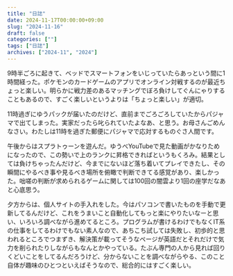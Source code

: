 ```yaml
---
title: "日誌"
date: 2024-11-17T00:00:00+09:00
slug: "2024-11-16"
draft: false
categories: [""]
tags: ["日誌"]
archives: ["2024-11", "2024"]
---
```

9時半ごろに起きて、ベッドでスマートフォンをいじっていたらあっという間に1時間経った。ポケモンのカードゲームのアプリでオンライン対戦するのが最近ちょっと楽しい。明らかに戦力差のあるマッチングでぼろ負けしてぐんにゃりすることもあるので、すごく楽しいというよりは「ちょっと楽しい」が適切。

11時過ぎにゆうパックが届いたのだけど、直前までごろごろしていたからパジャマで出てしまった。実家だったら叱られていたよなあ、と思う。お母さんごめんなさい。わたしは11時を過ぎた郵便にパジャマで応対するものぐさ人間です。

午後からはスプラトゥーンを遊んだ。ゆうべYouTubeで見た動画がかなりためになったので、この勢いで上のランクに昇格できればというもくろみ。結果としては負けちゃったんだけど、今までにないほど落ち着いてプレイできたし、その瞬間にやるべき事や見るべき場所を俯瞰で判断できてる感覚があり、楽しかった。咄嗟の判断が求められるゲームに関しては100回の闇雲より1回の座学だなあと心底思う。

夕方からは、個人サイトの手入れをした。今はパソコンで書いたものを手動で更新してるんだけど、これをうまいこと自動化してもっと楽にやりたいなーと思い、いろいろ調べながら進めてるところ。プログラムが書けるわけでもなくIT系の仕事をしてるわけでもない素人なので、あちこち試しては失敗し、初歩的と思われるところでつまずき、解決策が載ってそうなページが英語だとそれだけで気力を削られたりしながらもなんとかやっている。たぶん専門の人から見れば回りくどいことをしてるんだろうけど、分からないことを調べながらやる、このこと自体が趣味のひとつといえばそうなので、総合的にはすごく楽しい。
